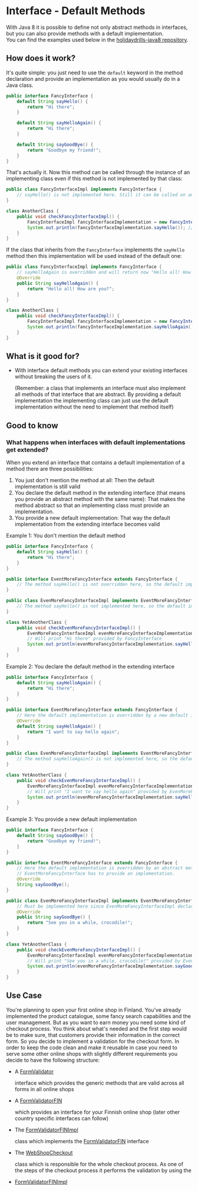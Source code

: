# Interface - Default Methods

With Java 8 it is possible to define not only abstract methods in interfaces, but you can also provide methods with a default implementation.  
You can find the examples used below in the [holidaydrills-java8 repository](https://github.com/Holidaydrills/holidaydrills-Java8/tree/master/src/main/java/com/holidaydrills/interfaces/simpleexample).

## How does it work?

It's quite simple: you just need to use the `default` keyword in the method declaration and provide an implementation as you would usually do in a Java class.

```java
public interface FancyInterface {
    default String sayHello() {
        return "Hi there";
    }

    default String sayHelloAgain() {
        return "Hi there";
    }

    default String sayGoodBye() {
        return "Goodbye my friend!";
    }
}
```

That's actually it. Now this method can be called through the instance of an implementing class even if this method is not implemented by that class:

```java
public class FancyInterfaceImpl implements FancyInterface {
    // sayHello() is not implemented here. Still it can be called on an instance of FancyInterfaceImpl
}

class AnotherClass {
    public void checkFancyInterfaceImpl() {
        FancyInterfaceImpl fancyInterfaceImplementation = new FancyInterfaceImpl();
        System.out.println(fancyInterfaceImplementation.sayHello()); // Will print "Hi there"
    }
}
```

If the class that inherits from the `FancyInterface` implements the `sayHello` method then this implementation will be used instead of the default one:

```java
public class FancyInterfaceImpl implements FancyInterface {
    // sayHelloAgain is overridden and will return now "Hello all! How are you?" instead of "Hi there"
    @Override
    public String sayHelloAgain() {
        return "Hello all! How are you?";
    }
}

class AnotherClass {
    public void checkFancyInterfaceImpl() {
        FancyInterfaceImpl fancyInterfaceImplementation = new FancyInterfaceImpl();
        System.out.println(fancyInterfaceImplementation.sayHelloAgain()); // Will print "Hello all! How are you?"
    }
}
```

## What is it good for?

* With interface default methods you can extend your existing interfaces without breaking the users of it.  

  \(Remember: a class that implements an interface must also implement all methods of that interface that are abstract. By providing a default implementation the implementing class can just use the default implementation without the need to implement that method itself\)

## Good to know

### What happens when interfaces with default implementations get extended?

When you extend an interface that contains a default implementation of a method there are three possibilities:

1. You just don't mention the method at all: Then the default implementation is still valid 
2. You declare the default method in the extending interface \(that means you provide an abstract method with the same name\): That makes the method abstract so that an implementing class must provide an implementation. 
3. You provide a new default implementation: That way the default implementation from the extending interface becomes valid

Example 1: You don't mention the default method

```java
public interface FancyInterface {
    default String sayHello() {
        return "Hi there";
    }
}

public interface EventMoreFancyInterface extends FancyInterface {
    // The method sayHello() is not overridden here, so the default implementation from FancyInterface is still valid
}

public class EvenMoreFancyInterfaceImpl implements EventMoreFancyInterface{
    // The method sayHello() is not implemented here, so the default implementation from FancyInterface is valid
}

class YetAnotherClass {
    public void checkEvenMoreFancyInterfaceImpl() {
        EvenMoreFancyInterfaceImpl evenMoreFancyInterfaceImplementation = new EvenMoreFancyInterfaceImpl();
        // Will print "Hi there" provided by FancyInterface
        System.out.println(evenMoreFancyInterfaceImplementation.sayHello());
    }
}
```

Example 2: You declare the default method in the extending interface

```java
public interface FancyInterface {
    default String sayHelloAgain() {
        return "Hi there";
    }
}

public interface EventMoreFancyInterface extends FancyInterface {
    // Here the default implementation is overridden by a new default implementation
    @Override
    default String sayHelloAgain() {
        return "I want to say hello again";
    }
}

public class EvenMoreFancyInterfaceImpl implements EventMoreFancyInterface{
    // The method sayHelloAgain() is not implemented here, so the default implementation from FancyInterface is valid
}

class YetAnotherClass {
    public void checkEvenMoreFancyInterfaceImpl() {
        EvenMoreFancyInterfaceImpl evenMoreFancyInterfaceImplementation = new EvenMoreFancyInterfaceImpl();
        // Will print "I want to say hello again" provided by EvenMoreFancyInterface
        System.out.println(evenMoreFancyInterfaceImplementation.sayHelloAgain());
    }
}
```

Example 3: You provide a new default implementation

```java
public interface FancyInterface {
    default String sayGoodBye() {
        return "Goodbye my friend!";
    }
}

public interface EventMoreFancyInterface extends FancyInterface {
    // Here the default implementation is overridden by an abstract method. That means that a class that implements
    // EventMoreFancyInterface has to provide an implementation.
    @Override
    String sayGoodBye();
}

public class EvenMoreFancyInterfaceImpl implements EventMoreFancyInterface{
    // Must be implemented here since EvenMoreFancyInterfaceImpl declares the method as abstract
    @Override
    public String sayGoodBye() {
        return "See you in a while, crocodile!";
    }
}

class YetAnotherClass {
    public void checkEvenMoreFancyInterfaceImpl() {
        EvenMoreFancyInterfaceImpl evenMoreFancyInterfaceImplementation = new EvenMoreFancyInterfaceImpl();
        // Will print "See you in a while, crocodile!" provided by EvenMoreFancyInterfaceImpl
        System.out.println(evenMoreFancyInterfaceImplementation.sayGoodBye());
    }
}
```

## Use Case

You're planning to open your first online shop in Finland. You've already implemented the product catalogue, some fancy search capabilities and the user management. But as you want to earn money you need some kind of checkout process. You think about what's needed and the first step would be to make sure, that customers provide their information in the correct form. So you decide to implement a validation for the checkout form. In order to keep the code clean and make it reusable in case you need to serve some other online shops with slightly different requirements you decide to have the following structure:

* A [FormValidator](https://github.com/Holidaydrills/holidaydrills-Java8/tree/master/src/main/java/com/holidaydrills/interfaces/webshopexample/FormValidator.java) 

  interface which provides the generic methods that are valid across all forms in all online shops

* A [FormValidatorFIN](https://github.com/Holidaydrills/holidaydrills-Java8/tree/master/src/main/java/com/holidaydrills/interfaces/webshopexample/FormValidatorFIN.java) 

  which provides an interface for your Finnish online shop \(later other country specific interfaces can follow\)

* The [FormValidatorFINImpl](https://github.com/Holidaydrills/holidaydrills-Java8/tree/master/src/main/java/com/holidaydrills/interfaces/webshopexample/FormValidatorFINImpl.java) 

  class which implements the [FormValidatorFIN](https://github.com/Holidaydrills/holidaydrills-Java8/tree/master/src/main/java/com/holidaydrills/interfaces/webshopexample/FormValidatorFIN.java) interface

* The [WebShopCheckout](https://github.com/Holidaydrills/holidaydrills-Java8/tree/master/src/main/java/com/holidaydrills/interfaces/webshopexample/WebShopCheckout.java) 

  class which is responsible for the whole checkout process. As one of the steps of the checkout process it performs the validation by using the 

* [FormValidatorFINImpl](https://github.com/Holidaydrills/holidaydrills-Java8/tree/master/src/main/java/com/holidaydrills/interfaces/webshopexample/CheckoutFormValidator.java)

